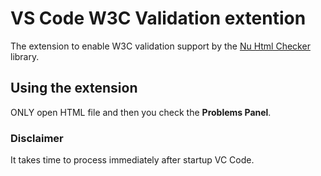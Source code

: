 # VS Code W3C Validation extention

The extension to enable W3C validation support by the [Nu Html Checker](http://validator.github.io/validator/) library.

## Using the extension
ONLY open HTML file and then you check the **Problems Panel**.

### Disclaimer
It takes time to process immediately after startup VC Code.
